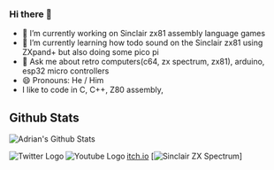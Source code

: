 ### Hi there 👋

<!--
**AdrianPilko/AdrianPilko** is a ✨ _special_ ✨ repository because its `README.md` (this file) appears on your GitHub profile.
-->


- 🔭 I’m currently working on Sinclair zx81 assembly language games
- 🌱 I’m currently learning how todo sound on the Sinclair zx81 using ZXpand+ but also doing some pico pi
- 💬 Ask me about retro computers(c64, zx spectrum, zx81), arduino, esp32 micro controllers
- 😄 Pronouns: He / Him
- I like to code in C, C++, Z80 assembly, 

## Github Stats

![Adrian's Github Stats](https://github-readme-stats.vercel.app/api?username=AdrianPilko&show_icons=true&hide_border=true&include_all_commits=true)

[<img align="left" alt="Twitter Logo" src="https://img.icons8.com/fluent/48/000000/twitter.png" aria-hidden="true"/>](https://twitter.com/adrian_pilko "Adrian's Twitter Handle")
[<img align="left" alt="Youtube Logo" src="https://img.icons8.com/fluent/48/000000/youtube.png" aria-hidden="true"/>](https://www.youtube.com/@byteforever7829 "Adrian's Youtube (byte forever)") 
[itch.io](https://adrianpilko.itch.io/ "Adrian's itch.io")
[<img align="centre" alt="Sinclair ZX Spectrum" src="https://upload.wikimedia.org/wikipedia/commons/3/33/ZXSpectrum48k.jpg"/>]

